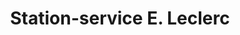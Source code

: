 ---
title: "Station-service E. Leclerc"
url: /bellerive-sur-allier/station-service-e-leclerc/
shop: Gasflaschen
---